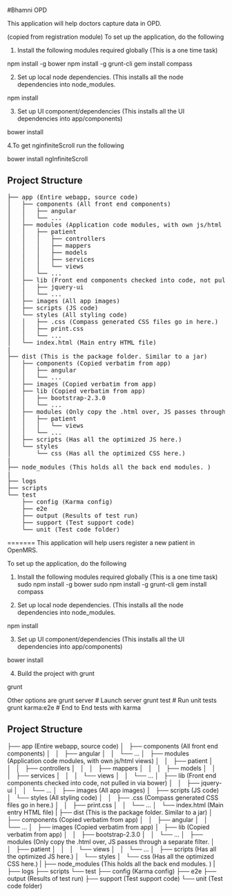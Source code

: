 #Bhamni OPD

This application will help doctors capture data in OPD. 

 (copied from registration module)
To set up the application, do the following

1. Install the following modules required globally (This is a one time task)

  npm install -g bower
  npm install -g grunt-cli
  gem install compass

2. Set up local node dependencies. (This installs all the node
dependencies into node_modules.

  npm install


3. Set up UI component/dependencies (This installs all the UI dependencies into
app/components)

  bower install


4.To get nginfiniteScroll run the following

  bower install ngInfiniteScroll

Project Structure
-----------------
<pre>
├── app (Entire webapp, source code)
│   ├── components (All front end components)
│   │   ├── angular
│   │   └── ...
│   ├── modules (Application code modules, with own js/html views)
│   │   ├── patient
│   │   │   ├── controllers
│   │   │   ├── mappers
│   │   │   ├── models
│   │   │   ├── services
│   │   │   └── views
│   │   └── ...
│   ├── lib (Front end components checked into code, not pulled in via bower)
│   │   ├── jquery-ui
│   │   └── ...
│   ├── images (All app images)
│   ├── scripts (JS code)
│   └── styles (All styling code)
│   │   ├── .css (Compass generated CSS files go in here.)
│   │   ├── print.css
│   │   └── ...
│   └── index.html (Main entry HTML file)
|
├── dist (This is the package folder. Similar to a jar)
│   ├── components (Copied verbatim from app)
│   │   ├── angular
│   │   └── ...
│   ├── images (Copied verbatim from app)
│   ├── lib (Copied verbatim from app)
│   │   ├── bootstrap-2.3.0
│   │   └── ...
│   ├── modules (Only copy the .html over, JS passes through a separate filter.
│   │   ├── patient
│   │   │   └── views
│   │   └── ...
│   ├── scripts (Has all the optimized JS here.)
│   └── styles
│       └── css (Has all the optimized CSS here.)
|
├── node_modules (This holds all the back end modules. )
|
├── logs
├── scripts
└── test
    ├── config (Karma config)
    ├── e2e
    ├── output (Results of test run)
    ├── support (Test support code)
    └── unit (Test code folder)
</pre>
=======
This application will help users register a new patient in OpenMRS.

To set up the application, do the following

1. Install the following modules required globally (This is a one time task)
sudo npm install -g bower
sudo npm install -g grunt-cli
gem install compass

2. Set up local node dependencies. (This installs all the node
dependencies into node_modules.

  npm install


3. Set up UI component/dependencies (This installs all the UI dependencies into
app/components)

  bower install

4. Build the project with grunt

  grunt 

Other options are 
  grunt server      # Launch server
  grunt test        # Run unit tests
  grunt karma:e2e   # End to End tests with karma

Project Structure
-----------------

├── app (Entire webapp, source code)
│   ├── components (All front end components)
│   │   ├── angular
│   │   └── ...
│   ├── modules (Application code modules, with own js/html views)
│   │   ├── patient
│   │   │   ├── controllers
│   │   │   ├── mappers
│   │   │   ├── models
│   │   │   ├── services
│   │   │   └── views
│   │   └── ...
│   ├── lib (Front end components checked into code, not pulled in via bower)
│   │   ├── jquery-ui
│   │   └── ...
│   ├── images (All app images)
│   ├── scripts (JS code)
│   └── styles (All styling code)
│   │   ├── .css (Compass generated CSS files go in here.)
│   │   ├── print.css
│   │   └── ...
│   └── index.html (Main entry HTML file)
|
├── dist (This is the package folder. Similar to a jar)
│   ├── components (Copied verbatim from app)
│   │   ├── angular
│   │   └── ...
│   ├── images (Copied verbatim from app)
│   ├── lib (Copied verbatim from app)
│   │   ├── bootstrap-2.3.0
│   │   └── ...
│   ├── modules (Only copy the .html over, JS passes through a separate filter.
│   │   ├── patient
│   │   │   └── views
│   │   └── ...
│   ├── scripts (Has all the optimized JS here.)
│   └── styles
│       └── css (Has all the optimized CSS here.)
|
├── node_modules (This holds all the back end modules. )
|
├── logs
├── scripts
└── test
    ├── config (Karma config)
    ├── e2e
    ├── output (Results of test run)
    ├── support (Test support code)
    └── unit (Test code folder)

